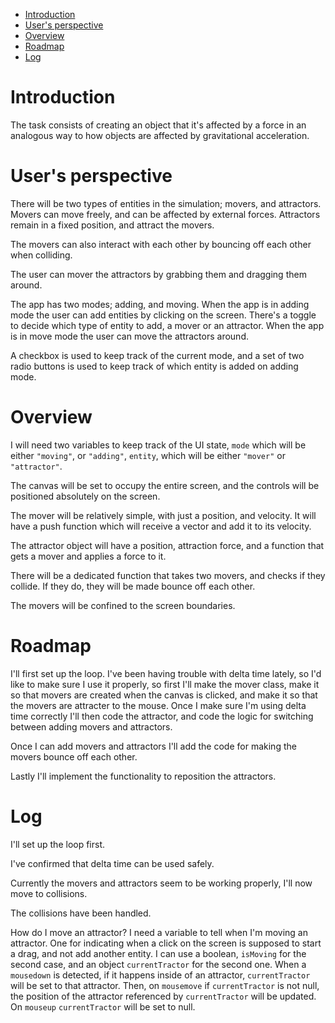 - [Introduction](#introduction)
- [User's perspective](#users-perspective)
- [Overview](#overview)
- [Roadmap](#roadmap)
- [Log](#log)

# Introduction

The task consists of creating an object that it's affected by a force in an analogous way to how objects are affected by gravitational acceleration.

# User's perspective

There will be two types of entities in the simulation; movers, and attractors. Movers can move freely, and can be affected by external forces. Attractors remain in a fixed position, and attract the movers.

The movers can also interact with each other by bouncing off each other when colliding.

The user can mover the attractors by grabbing them and dragging them around.

The app has two modes; adding, and moving. When the app is in adding mode the user can add entities by clicking on the screen. There's a toggle to decide which type of entity to add, a mover or an attractor. When the app is in move mode the user can move the attractors around.

A checkbox is used to keep track of the current mode, and a set of two radio buttons is used to keep track of which entity is added on adding mode.

# Overview

I will need two variables to keep track of the UI state, `mode` which will be either `"moving"`, or `"adding"`, `entity`, which will be either `"mover"` or `"attractor"`.

The canvas will be set to occupy the entire screen, and the controls will be positioned absolutely on the screen.

The mover will be relatively simple, with just a position, and velocity. It will have a push function which will receive a vector and add it to its velocity.

The attractor object will have a position, attraction force, and a function that gets a mover and applies a force to it.

There will be a dedicated function that takes two movers, and checks if they collide. If they do, they will be made bounce off each other.

The movers will be confined to the screen boundaries.

# Roadmap

I'll first set up the loop. I've been having trouble with delta time lately, so I'd like to make sure I use it properly, so first I'll make the mover class, make it so that movers are created when the canvas is clicked, and make it so that the movers are attracter to the mouse. Once I make sure I'm using delta time correctly I'll then code the attractor, and code the logic for switching between adding movers and attractors.

Once I can add movers and attractors I'll add the code for making the movers bounce off each other.

Lastly I'll implement the functionality to reposition the attractors.

# Log

I'll set up the loop first.

I've confirmed that delta time can be used safely.

Currently the movers and attractors seem to be working properly, I'll now move to collisions.

The collisions have been handled.

How do I move an attractor? I need a variable to tell when I'm moving an attractor. One for indicating when a click on the screen is supposed to start a drag, and not add another entity. I can use a boolean, `isMoving` for the second case, and an object `currentTractor` for the second one. When a `mousedown` is detected, if it happens inside of an attractor, `currentTractor` will be set to that attractor. Then, on `mousemove` if `currentTractor` is not null, the position of the attractor referenced by `currentTractor` will be updated. On `mouseup` `currentTractor` will be set to null.